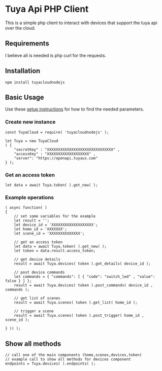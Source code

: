 # Tuya Api PHP Client

This is a simple php client to interact with devices that support the tuya api over the cloud.

## Requirements

I believe all is needed is php curl for the requests.

## Installation

```
npm install tuyacloudnodejs
```

## Basic Usage

Use these [setup instructions](https://github.com/codetheweb/tuyapi/blob/master/docs/SETUP.md) for how to find the needed parameters.

### Create new instance

```
const TuyaCloud = require( 'tuyacloudnodejs' );

let Tuya = new TuyaCloud
( {
	"secretKey" : "XXXXXXXXXXXXXXXXXXXXXXXXXXXXXX" ,
	"accessKey" : "XXXXXXXXXXXXXXXXXXX" ,
	"server": "https://openapi.tuyaus.com"
} );
```
### Get an access token

```
let data = await Tuya.token( ).get_new( );	
```

### Example operations

```
( async function( )
{
	// set some variables for the example
	let result = '';
	let device_id = 'XXXXXXXXXXXXXXXXXXX';
	let home_id = 'XXXXXXX';
	let scene_id = 'XXXXXXXXXXXXXX';

	// get an access token
	let data = await Tuya.token( ).get_new( );
	let token = data.result.access_token;

	// get device details
	result = await Tuya.devices( token ).get_details( device_id );

	// post device commands
	let commands = { "commands": [ { "code": "switch_led" , "value": false } ] };
	result = await Tuya.devices( token ).post_commands( device_id , commands );

	// get list of scenes
	result = await Tuya.scenes( token ).get_list( home_id );

	// trigger a scene
	result = await Tuya.scenes( token ).post_trigger( home_id , scene_id );

} )( );
```
## Show all methods



```
// call one of the main components (home,scenes,devices,token)
// example call to show all methods for devices component
endpoints = Tuya.devices( ).endpoints( );
	
```

